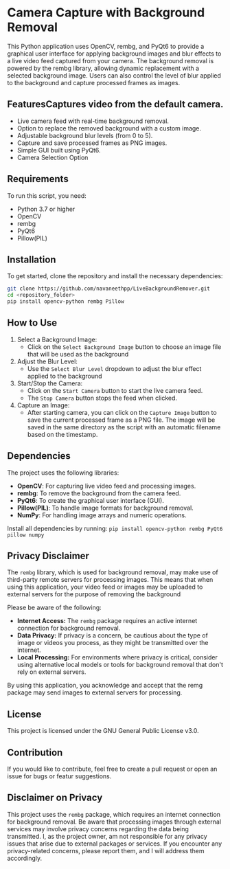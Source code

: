 # Camera Capture with Background Removal

This Python application uses OpenCV, rembg, and PyQt6 to provide a graphical user interface for applying background images and blur effects to a live video feed captured from your camera. The background removal is powered by the rembg library, allowing dynamic replacement with a selected background image. Users can also control the level of blur applied to the background and capture processed frames as images.

## FeaturesCaptures video from the default camera.
- Live camera feed with real-time background removal.
- Option to replace the removed background with a custom image.
- Adjustable background blur levels (from 0 to 5).
- Capture and save processed frames as PNG images.
- Simple GUI built using PyQt6.
- Camera Selection Option

## Requirements
To run this script, you need:
- Python 3.7 or higher
- OpenCV
- rembg
- PyQt6
- Pillow(PIL)

## Installation
To get started, clone the repository and install the necessary dependencies:

```sh
git clone https://github.com/navaneethpp/LiveBackgroundRemover.git
cd <repository_folder>
pip install opencv-python rembg Pillow
```
## How to Use
1. Select a Background Image:
   - Click on the `Select Background Image` button to choose an image file that will be used as the background
2. Adjust the Blur Level:
   - Use the `Select Blur Level` dropdown to adjust the blur effect applied to the background
3. Start/Stop the Camera:
   - Click on the `Start Camera` button to start the live camera feed.
   - The `Stop Camera` button stops the feed when clicked.
5. Capture an Image:
   - After starting camera, you can click on the `Capture Image` button to save the current processed frame as a PNG file. The image will be saved in the same directory as the script with an automatic filename based on the timestamp.
  
## Dependencies
The project uses the following libraries:
- **OpenCV**: For capturing live video feed and processing images.
- **rembg**: To remove the background from the camera feed.
- **PyQt6**: To create the graphical user interface (GUI).
- **Pillow(PIL)**: To handle image formats for background removal.
- **NumPy**: For handling image arrays and numeric operations.

Install all dependencies by running:
`pip install opencv-python rembg PyQt6 pillow numpy`

## Privacy Disclaimer
The `rembg` library, which is used for background removal, may make use of third-party remote servers for processing images. This means that when using this application, your video feed or images may be uploaded to external servers for the purpose of removing the background

Please be aware of the following:
- **Internet Access:** The `rembg` package requires an active internet connection for background removal.
- **Data Privacy:** If privacy is a concern, be cautious about the type of image or videos you process, as they might be transmitted over the internet.
- **Local Processing:** For environments where privacy is critical, consider using alternative local models or tools for background removal that don't rely on external servers.

By using this application, you acknowledge and accept that the remg package may send images to external servers for processing.

## License
This project is licensed under the GNU General Public License v3.0.

## Contribution
If you would like to contribute, feel free to create a pull request or open an issue for bugs or featur suggestions.

## Disclaimer on Privacy

This project uses the `rembg` package, which requires an internet connection for background removal. Be aware that processing images through external services may involve privacy concerns regarding the data being transmitted. I, as the project owner, am not responsible for any privacy issues that arise due to external packages or services. If you encounter any privacy-related concerns, please report them, and I will address them accordingly.
